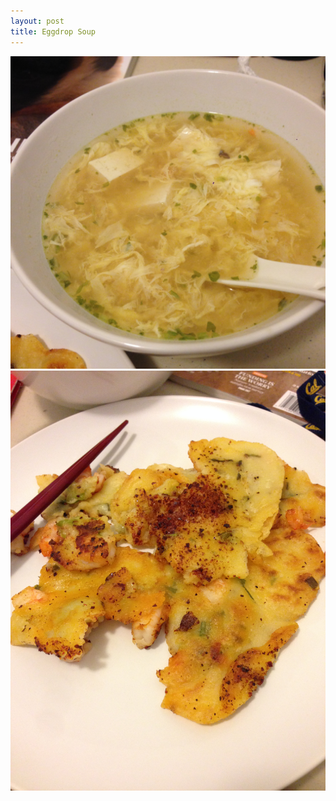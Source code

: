 ```yaml
---
layout: post
title: Eggdrop Soup
---
```


<img class="food-photo" src="/themenu/images/food/2014-9-30.jpg">
<img class="food-photo" src="/themenu/images/food/2014-9-30(2).jpg">